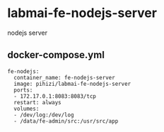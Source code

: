 # labmai-fe-nodejs-server
nodejs server

## docker-compose.yml

```
fe-nodejs:
  container_name: fe-nodejs-server
  image: pihizi/labmai-fe-nodejs-server
  ports:
  - 172.17.0.1:8083:8083/tcp
  restart: always
  volumes:
  - /dev/log:/dev/log
  - /data/fe-admin/src:/usr/src/app
```
